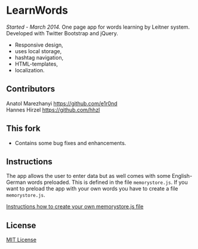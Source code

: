 LearnWords
==========

<i>Started - March 2014.</i> One page app for words learning by Leitner system.<br>
Developed with Twitter Bootstrap and jQuery. 

- Responsive design, 
- uses local storage, 
- hashtag navigation, 
- HTML-templates, 
- localization.


## Contributors
Anatol Marezhanyi https://github.com/e1r0nd <br>
Hannes Hirzel https://github.com/hhzl<br>

## This fork

- Contains some bug fixes and enhancements.

## Instructions

The app allows the user to enter data but as well comes with some English-German words preloaded. This is defined in the file ``memorystore.js``. If you want to preload the app with your own words you have to create a file ``memorystore.js``.

[Instructions how to create your own memorystore.js file](docs/Notes.md)


## License
[MIT License](LICENSE.md) 
